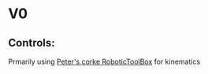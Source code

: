 # V0

## Controls:
Prmarily using [Peter's corke RoboticToolBox](https://github.com/petercorke/robotics-toolbox-python) for kinematics